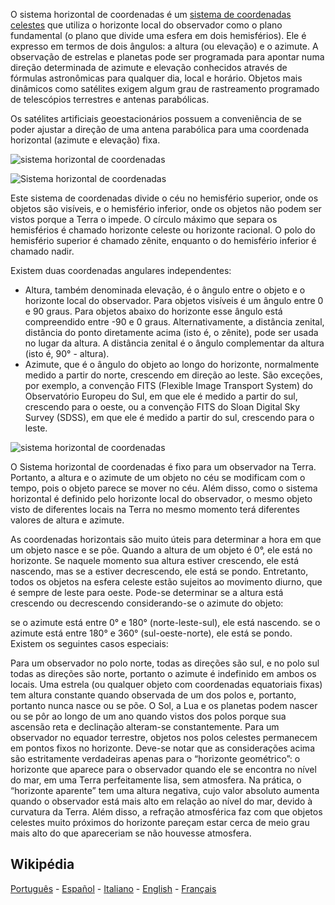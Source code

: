 O sistema horizontal de coordenadas é um [sistema de coordenadas celestes](https://github.com/sergiolindau/JavaScript-Astronomy-Algorithms/wiki/Sistema-de-coordenadas-celestes) que utiliza o horizonte local do observador como o plano fundamental (o plano que divide uma esfera em dois hemisférios). Ele é expresso em termos de dois ângulos: a altura (ou elevação) e o azimute. A observação de estrelas e planetas pode ser programada para apontar numa direção determinada de azimute e elevação conhecidos através de fórmulas astronômicas para qualquer dia, local e horário. Objetos mais dinâmicos como satélites exigem algum grau de rastreamento programado de telescópios terrestres e antenas parabólicas.

Os satélites artificiais geoestacionários possuem a conveniência de se poder ajustar a direção de uma antena parabólica para uma coordenada horizontal (azimute e elevação) fixa.


![sistema horizontal de coordenadas](https://upload.wikimedia.org/wikipedia/commons/thumb/f/f7/Azimuth-Altitude_schematic.svg/436px-Azimuth-Altitude_schematic.svg.png)

![Sistema horizontal de coordenadas](https://upload.wikimedia.org/wikipedia/commons/6/65/HorizAltAz.png)

Este sistema de coordenadas divide o céu no hemisfério superior, onde os objetos são visíveis, e o hemisfério inferior, onde os objetos não podem ser vistos porque a Terra o impede. O círculo máximo que separa os hemisférios é chamado horizonte celeste ou horizonte racional. O polo do hemisfério superior é chamado zênite, enquanto o do hemisfério inferior é chamado nadir.

Existem duas coordenadas angulares independentes:
* Altura, também denominada elevação, é o ângulo entre o objeto e o horizonte local do observador. Para objetos visíveis é um ângulo entre 0 e 90 graus. Para objetos abaixo do horizonte esse ângulo está compreendido entre -90 e 0 graus. Alternativamente, a distância zenital, distância do ponto diretamente acima (isto é, o zênite), pode ser usada no lugar da altura. A distância zenital é o ângulo complementar da altura (isto é, 90° - altura).
* Azimute, que é o ângulo do objeto ao longo do horizonte, normalmente medido a partir do norte, crescendo em direção ao leste. São exceções, por exemplo, a convenção FITS (Flexible Image Transport System) do Observatório Europeu do Sul, em que ele é medido a partir do sul, crescendo para o oeste, ou a convenção FITS do Sloan Digital Sky Survey (SDSS), em que ele é medido a partir do sul, crescendo para o leste.

![sistema horizontal de coordenadas](https://upload.wikimedia.org/wikipedia/commons/6/65/HorizAltAz.png)

O Sistema horizontal de coordenadas é fixo para um observador na Terra. Portanto, a altura e o azimute de um objeto no céu se modificam com o tempo, pois o objeto parece se mover no céu. Além disso, como o sistema horizontal é definido pelo horizonte local do observador, o mesmo objeto visto de diferentes locais na Terra no mesmo momento terá diferentes valores de altura e azimute.

As coordenadas horizontais são muito úteis para determinar a hora em que um objeto nasce e se põe. Quando a altura de um objeto é 0°, ele está no horizonte. Se naquele momento sua altura estiver crescendo, ele está nascendo, mas se a estiver decrescendo, ele está se pondo. Entretanto, todos os objetos na esfera celeste estão sujeitos ao movimento diurno, que é sempre de leste para oeste. Pode-se determinar se a altura está crescendo ou decrescendo considerando-se o azimute do objeto:

se o azimute está entre 0° e 180° (norte-leste-sul), ele está nascendo.
se o azimute está entre 180° e 360° (sul-oeste-norte), ele está se pondo.
Existem os seguintes casos especiais:

Para um observador no polo norte, todas as direções são sul, e no polo sul todas as direções são norte, portanto o azimute é indefinido em ambos os locais. Uma estrela (ou qualquer objeto com coordenadas equatoriais fixas) tem altura constante quando observada de um dos polos e, portanto, portanto nunca nasce ou se põe. O Sol, a Lua e os planetas podem nascer ou se pôr ao longo de um ano quando vistos dos polos porque sua ascensão reta e declinação alteram-se constantemente.
Para um observador no equador terrestre, objetos nos polos celestes permanecem em pontos fixos no horizonte.
Deve-se notar que as considerações acima são estritamente verdadeiras apenas para o “horizonte geométrico”: o horizonte que aparece para o observador quando ele se encontra no nível do mar, em uma Terra perfeitamente lisa, sem atmosfera. Na prática, o “horizonte aparente” tem uma altura negativa, cujo valor absoluto aumenta quando o observador está mais alto em relação ao nível do mar, devido à curvatura da Terra. Além disso, a refração atmosférica faz com que objetos celestes muito próximos do horizonte pareçam estar cerca de meio grau mais alto do que apareceriam se não houvesse atmosfera.

## Wikipédia

[Português](https://pt.wikipedia.org/wiki/Sistema_horizontal_de_coordenadas) - [Español](https://es.wikipedia.org/wiki/Coordenadas_horizontales) - [Italiano](https://it.wikipedia.org/wiki/Sistema_di_coordinate_orizzontali) - [English](https://en.wikipedia.org/wiki/Horizontal_coordinate_system) - [Français](https://fr.wikipedia.org/wiki/Syst%C3%A8me_de_coordonn%C3%A9es_horizontales)